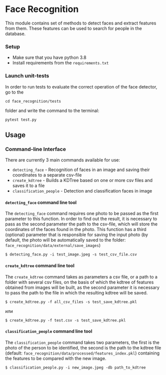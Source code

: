 # Face Recognition #

This module contains set of methods to detect faces and extract features from them. 
These features can be used to search for people in the database.

### Setup ###

* Make sure that you have python 3.8
* Install requirements from the `requirements.txt`

### Launch unit-tests
In order to run tests to evaluate the correct operation of the face detector, go to the 
```
cd face_recognition/tests
``` 
folder and write the command to the terminal:
```
pytest test.py
```

## Usage ##

### Command-line Interface ###


There are currently 3 main commands available for use:

- `detecting_face` - Recognition of faces in an image and saving their coordinates to a separate csv-file  
- `create_kdtree` - Builds a KDTree based on one or more csv files and saves it to a file
- `classification_people` - Detection and classification faces in image

#### `detecting_face` command line tool ####

The `detecting_face` command requires one photo to be passed as the first parameter to this function. 
In order to find out the result, it is necessary to pass as the second parameter the path to the csv-file, 
which will store the coordinates of the faces found in the photo. 
This function has a third (optional) parameter that is responsible for saving the input photo 
(by default, the photo will be automatically saved to the folder: `face_recognition/data/external/save_images`)

```
$ detecting_face.py -i test_image.jpeg -s test_csv_file.csv
```
#### `create_kdtree` command line tool ####

The `create_kdtree` command takes as parameters a csv file, or a path to a folder with several csv files, 
on the basis of which the kdtree of features obtained from images will be built, as the second parameter 
it is necessary to pass the path to the file in which the resulting kdtree will be saved.


```
$ create_kdtree.py -f all_csv_files -s test_save_kdtree.pkl
```
или 
```
$ create_kdtree.py -f test.csv -s test_save_kdtree.pkl
```

#### `classification_people` command line tool ####


The `classification_people` command takes two parameters, the first is 
the photo of the person to be identified, the second is the path to the kdtree file
(default: `face_recognition/data/processed/features_index.pkl`)
containing the features to be compared with the new image.
```
$ classification_people.py -i new_image.jpeg -db path_to_kdtree
```